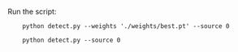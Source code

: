 Run the script:

        python detect.py --weights './weights/best.pt' --source 0

        python detect.py --source 0